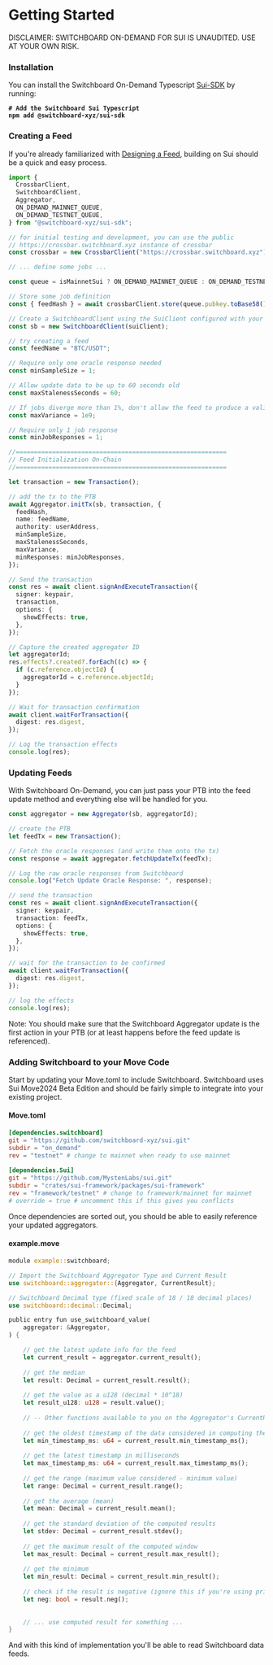# Getting Started

DISCLAIMER: SWITCHBOARD ON-DEMAND FOR SUI IS UNAUDITED. USE AT YOUR OWN RISK.&#x20;

### Installation

You can install the Switchboard On-Demand Typescript [Sui-SDK](https://www.npmjs.com/package/@switchboard-xyz/sui-sdk) by running:

<pre class="language-bash"><code class="lang-bash"><strong># Add the Switchboard Sui Typescript
</strong><strong>npm add @switchboard-xyz/sui-sdk
</strong></code></pre>

### Creating a Feed

If you're already familiarized with [Designing a Feed](../designing-feeds/), building on Sui should be a quick and easy process.

```typescript
import {
  CrossbarClient,
  SwitchboardClient,
  Aggregator,
  ON_DEMAND_MAINNET_QUEUE,
  ON_DEMAND_TESTNET_QUEUE,
} from "@switchboard-xyz/sui-sdk";

// for initial testing and development, you can use the public
// https://crossbar.switchboard.xyz instance of crossbar
const crossbar = new CrossbarClient("https://crossbar.switchboard.xyz");

// ... define some jobs ...

const queue = isMainnetSui ? ON_DEMAND_MAINNET_QUEUE : ON_DEMAND_TESTNET_QUEUE;

// Store some job definition
const { feedHash } = await crossbarClient.store(queue.pubkey.toBase58(), jobs);

// Create a SwitchboardClient using the SuiClient configured with your favorite RPC on testnet or mainnet
const sb = new SwitchboardClient(suiClient);

// try creating a feed
const feedName = "BTC/USDT";

// Require only one oracle response needed
const minSampleSize = 1;

// Allow update data to be up to 60 seconds old
const maxStalenessSeconds = 60;

// If jobs diverge more than 1%, don't allow the feed to produce a valid update
const maxVariance = 1e9;

// Require only 1 job response
const minJobResponses = 1;

//==========================================================
// Feed Initialization On-Chain
//==========================================================

let transaction = new Transaction();

// add the tx to the PTB
await Aggregator.initTx(sb, transaction, {
  feedHash,
  name: feedName,
  authority: userAddress,
  minSampleSize,
  maxStalenessSeconds,
  maxVariance,
  minResponses: minJobResponses,
});

// Send the transaction
const res = await client.signAndExecuteTransaction({
  signer: keypair,
  transaction,
  options: {
    showEffects: true,
  },
});

// Capture the created aggregator ID
let aggregatorId;
res.effects?.created?.forEach((c) => {
  if (c.reference.objectId) {
    aggregatorId = c.reference.objectId;
  }
});

// Wait for transaction confirmation
await client.waitForTransaction({
  digest: res.digest,
});

// Log the transaction effects
console.log(res);
```

### Updating Feeds

With Switchboard On-Demand, you can just pass your PTB into the feed update method and everything else will be handled for you.&#x20;

```typescript
const aggregator = new Aggregator(sb, aggregatorId);

// create the PTB
let feedTx = new Transaction();

// Fetch the oracle responses (and write them onto the tx)
const response = await aggregator.fetchUpdateTx(feedTx);

// Log the raw oracle responses from Switchboard 
console.log("Fetch Update Oracle Response: ", response);

// send the transaction
const res = await client.signAndExecuteTransaction({
  signer: keypair,
  transaction: feedTx,
  options: {
    showEffects: true,
  },
});

// wait for the transaction to be confirmed
await client.waitForTransaction({
  digest: res.digest,
});

// log the effects
console.log(res);
```

Note: You should make sure that the Switchboard Aggregator update is the first action in your PTB (or at least happens before the feed update is referenced).&#x20;

### Adding Switchboard to your Move Code

Start by updating your Move.toml to include Switchboard. Switchboard uses Sui Move2024 Beta Edition and should be fairly simple to integrate into your existing project.&#x20;

#### Move.toml

```toml
[dependencies.switchboard]
git = "https://github.com/switchboard-xyz/sui.git"
subdir = "on_demand" 
rev = "testnet" # change to mainnet when ready to use mainnet
 
[dependencies.Sui]
git = "https://github.com/MystenLabs/sui.git"
subdir = "crates/sui-framework/packages/sui-framework"
rev = "framework/testnet" # change to framework/mainnet for mainnet
# override = true # uncomment this if this gives you conflicts
```

Once dependencies are sorted out, you should be able to easily reference your updated aggregators.

#### example.move

```rust
module example::switchboard;

// Import the Switchboard Aggregator Type and Current Result
use switchboard::aggregator::{Aggregator, CurrentResult};

// Switchboard Decimal type (fixed scale of 18 / 18 decimal places)
use switchboard::decimal::Decimal;

public entry fun use_switchboard_value(
    aggregator: &Aggregator,
) {   

    // get the latest update info for the feed
    let current_result = aggregator.current_result();
    
    // get the median
    let result: Decimal = current_result.result();
    
    // get the value as a u128 (decimal * 10^18)
    let result_u128: u128 = result.value();
    
    // -- Other functions available to you on the Aggregator's CurrentResult -- 
    
    // get the oldest timestamp of the data considered in computing the result (ms)
    let min_timestamp_ms: u64 = current_result.min_timestamp_ms();
    
    // get the latest timestamp in milliseconds
    let max_timestamp_ms: u64 = current_result.max_timestamp_ms();
    
    // get the range (maximum value considered - minimum value)
    let range: Decimal = current_result.range();
    
    // get the average (mean) 
    let mean: Decimal = current_result.mean();
    
    // get the standard deviation of the computed results
    let stdev: Decimal = current_result.stdev();
    
    // get the maximum result of the computed window
    let max_result: Decimal = current_result.max_result();
    
    // get the minimum
    let min_result: Decimal = current_result.min_result();
    
    // check if the result is negative (ignore this if you're using price data)
    let neg: bool = result.neg();
    
    
    // ... use computed result for something ...
}

```

And with this kind of implementation you'll be able to read Switchboard data feeds.&#x20;

